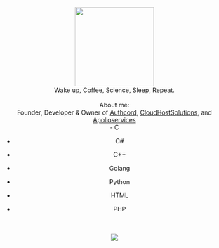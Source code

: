 <div align="center">
 <img src="https://cdn.discordapp.com/attachments/1066513793854750862/1066860872959524925/image3.png" width="180"/>
</div>
<div align="center">
 Wake up, Coffee, Science, Sleep, Repeat.
</div>
<br>

<div align="center">About me:</div>

<div align="center">
Founder, Developer & Owner of <a href="https://authcord.xyz">Authcord</a>, <a href="https://cloudhostsolutions.co">CloudHostSolutions</a>, and <a   href="https://apolloservices.xyz">Apolloservices</a>
  <div align="center">
   - C
   
   - C#
   
   - C++
   
   - Golang
   
   - Python
   
   - HTML
   
   - PHP
  </div>
 </div>
<br>
<br>
<!--<div align="center">
<img src="https://komarev.com/ghpvc/?username=ZER0x1337&&style=flat-square&color=brightgreen" align="center" />
</div>  
<br>
!-->
<div align="center"><img src="https://github-readme-stats.vercel.app/api?username=ZER0x1337&show_icons=true&theme=tokyonight" align="center" /></div>
<br>
